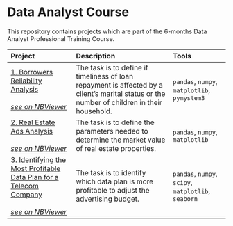 # Data Analyst Course

This repository contains projects which are part of the 6-months Data Analyst Professional Training Course. 

| Project | Description | Tools |
| :-------------------- | :--------------------- |:---------------------------|
| [1. Borrowers Reliability Analysis](https://github.com/plgesha/data-analyst-professional-training-course-projects/tree/master/Borrowers%20Reliability%20Analysis) <br /><br />*[see on NBViewer](https://nbviewer.org/github/plgesha/data-analyst-professional-training-course-projects/blob/master/Borrowers%20Reliability%20Analysis/borrowers_reliability_analysis.ipynb)*| The task is to define if timeliness of loan repayment is affected by a client’s marital status or the number of children in their household. | `pandas`, `numpy`, `matplotlib`, `pymystem3` |
| [2. Real Estate Ads Analysis](https://github.com/plgesha/data-analyst-professional-training-course-projects/tree/master/Real%20Estate%20Ads%20Analysis) <br /><br />*[see on NBViewer](https://nbviewer.org/github/plgesha/data-analyst-professional-training-course-projects/blob/master/Real%20Estate%20Ads%20Analysis/Real%20Estate%20Ads%20Analysis.ipynb)*| The task is to define the parameters needed to determine the market value of real estate properties. | `pandas`, `numpy`, `matplotlib` |
| [3. Identifying the Most Profitable Data Plan for a Telecom Company](https://github.com/plgesha/data-analyst-professional-training-course-projects/tree/master/Identifying%20the%20most%20profitable%20data%20plan%20for%20a%20telecom%20company) <br /><br />*[see on NBViewer](https://nbviewer.org/github/plgesha/data-analyst-professional-training-course-projects/blob/master/Identifying%20the%20most%20profitable%20data%20plan%20for%20a%20telecom%20company/Identifying%20the%20most%20profitable%20data%20plan%20for%20a%20telecom%20company.ipynb)*| The task is to identify which data plan is more profitable to adjust the advertising budget. | `pandas`, `numpy`, `scipy`, `matplotlib`, `seaborn` |

